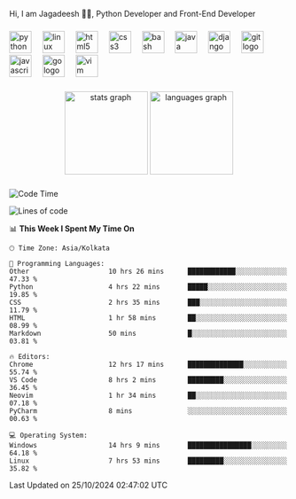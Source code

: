 <p align="left">Hi, I am Jagadeesh 👾👾, Python Developer and Front-End Developer </p>

###

<div align="left">
  <img src="https://cdn.jsdelivr.net/gh/devicons/devicon/icons/python/python-original.svg" height="40" alt="python logo"  />
  <img width="12" />
  <img src="https://cdn.jsdelivr.net/gh/devicons/devicon/icons/linux/linux-original.svg" height="40" alt="linux logo"  />
  <img width="12" />
  <img src="https://cdn.jsdelivr.net/gh/devicons/devicon/icons/html5/html5-original.svg" height="40" alt="html5 logo"  />
  <img width="12" />
  <img src="https://cdn.jsdelivr.net/gh/devicons/devicon/icons/css3/css3-original.svg" height="40" alt="css3 logo"  />
  <img width="12" />
  <img src="https://cdn.jsdelivr.net/gh/devicons/devicon/icons/bash/bash-original.svg" height="40" alt="bash logo"  />
  <img width="12" />
  <img src="https://cdn.jsdelivr.net/gh/devicons/devicon/icons/java/java-original.svg" height="40" alt="java logo"  />
  <img width="12" />
  <img src="https://cdn.jsdelivr.net/gh/devicons/devicon/icons/django/django-plain.svg" height="40" alt="django logo"  />
  <img width="12" />
  <img src="https://cdn.jsdelivr.net/gh/devicons/devicon/icons/git/git-original.svg" height="40" alt="git logo"  />
  <img width="12" />
  <img src="https://cdn.jsdelivr.net/gh/devicons/devicon/icons/javascript/javascript-original.svg" height="40" alt="javascript logo"  />
  <img width="12" />
  <img src="https://cdn.jsdelivr.net/gh/devicons/devicon/icons/go/go-original.svg" height="40" alt="go logo"  />
  <img width="12" />
  <img src="https://cdn.jsdelivr.net/gh/devicons/devicon/icons/vim/vim-original.svg" height="40" alt="vim logo"  />
</div>

###

<div align="center">
  <img src="https://github-readme-stats.vercel.app/api?username=JagadeeshKEEE&hide_title=false&hide_rank=false&show_icons=true&include_all_commits=true&count_private=true&disable_animations=false&theme=dracula&locale=en&hide_border=false&order=1" height="150" alt="stats graph"  />
  <img src="https://github-readme-stats.vercel.app/api/top-langs?username=JagadeeshKEEE&locale=en&hide_title=false&layout=compact&card_width=320&langs_count=5&theme=dracula&hide_border=false&order=2" height="150" alt="languages graph"  />
</div>

###
<!--START_SECTION:waka-->
![Code Time](http://img.shields.io/badge/Code%20Time-354%20hrs%2039%20mins-blue)

![Lines of code](https://img.shields.io/badge/From%20Hello%20World%20I%27ve%20Written-970%20lines%20of%20code-blue)

📊 **This Week I Spent My Time On** 

```text
🕑︎ Time Zone: Asia/Kolkata

💬 Programming Languages: 
Other                    10 hrs 26 mins      ████████████░░░░░░░░░░░░░   47.33 % 
Python                   4 hrs 22 mins       █████░░░░░░░░░░░░░░░░░░░░   19.85 % 
CSS                      2 hrs 35 mins       ███░░░░░░░░░░░░░░░░░░░░░░   11.79 % 
HTML                     1 hr 58 mins        ██░░░░░░░░░░░░░░░░░░░░░░░   08.99 % 
Markdown                 50 mins             █░░░░░░░░░░░░░░░░░░░░░░░░   03.81 % 

🔥 Editors: 
Chrome                   12 hrs 17 mins      ██████████████░░░░░░░░░░░   55.74 % 
VS Code                  8 hrs 2 mins        █████████░░░░░░░░░░░░░░░░   36.45 % 
Neovim                   1 hr 34 mins        ██░░░░░░░░░░░░░░░░░░░░░░░   07.18 % 
PyCharm                  8 mins              ░░░░░░░░░░░░░░░░░░░░░░░░░   00.63 % 

💻 Operating System: 
Windows                  14 hrs 9 mins       ████████████████░░░░░░░░░   64.18 % 
Linux                    7 hrs 53 mins       █████████░░░░░░░░░░░░░░░░   35.82 % 
```


 Last Updated on 25/10/2024 02:47:02 UTC
<!--END_SECTION:waka-->
